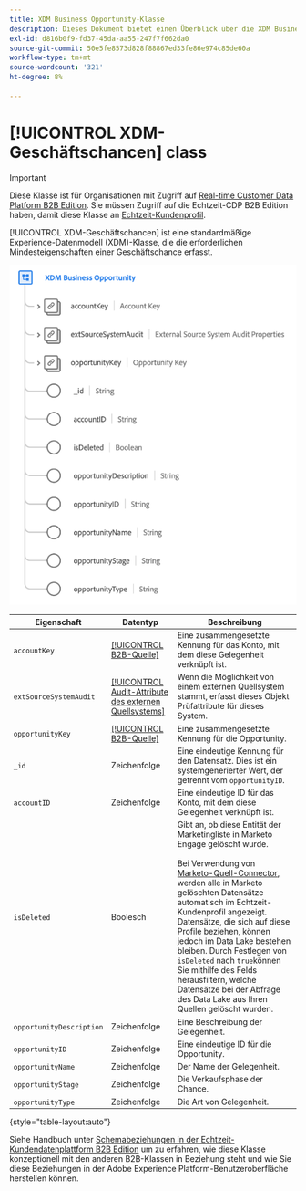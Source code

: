```yaml
---
title: XDM Business Opportunity-Klasse
description: Dieses Dokument bietet einen Überblick über die XDM Business Opportunity-Klasse im Experience-Datenmodell (XDM).
exl-id: d816b0f9-fd37-45da-aa55-247f7f662da0
source-git-commit: 50e5fe8573d828f88867ed33fe86e974c85de60a
workflow-type: tm+mt
source-wordcount: '321'
ht-degree: 8%

---
```


# [!UICONTROL XDM-Geschäftschancen] class

>[!IMPORTANT]
>
>Diese Klasse ist für Organisationen mit Zugriff auf [Real-time Customer Data Platform B2B Edition](../../../rtcdp/b2b-overview.md). Sie müssen Zugriff auf die Echtzeit-CDP B2B Edition haben, damit diese Klasse an [Echtzeit-Kundenprofil](../../../profile/home.md).

[!UICONTROL XDM-Geschäftschancen] ist eine standardmäßige Experience-Datenmodell (XDM)-Klasse, die die erforderlichen Mindesteigenschaften einer Geschäftschance erfasst.

![Die Struktur der XDM Business Opportunity-Klasse, wie sie in der Benutzeroberfläche angezeigt wird](../../images/classes/b2b/business-opportunity.png)

| Eigenschaft | Datentyp | Beschreibung |
| --- | --- | --- |
| `accountKey` | [[!UICONTROL B2B-Quelle]](../../data-types/b2b-source.md) | Eine zusammengesetzte Kennung für das Konto, mit dem diese Gelegenheit verknüpft ist. |
| `extSourceSystemAudit` | [[!UICONTROL Audit-Attribute des externen Quellsystems]](../../data-types/external-source-system-audit-attributes.md) | Wenn die Möglichkeit von einem externen Quellsystem stammt, erfasst dieses Objekt Prüfattribute für dieses System. |
| `opportunityKey` | [[!UICONTROL B2B-Quelle]](../../data-types/b2b-source.md) | Eine zusammengesetzte Kennung für die Opportunity. |
| `_id` | Zeichenfolge | Eine eindeutige Kennung für den Datensatz. Dies ist ein systemgenerierter Wert, der getrennt vom `opportunityID`. |
| `accountID` | Zeichenfolge | Eine eindeutige ID für das Konto, mit dem diese Gelegenheit verknüpft ist. |
| `isDeleted` | Boolesch | Gibt an, ob diese Entität der Marketingliste in Marketo Engage gelöscht wurde.<br><br>Bei Verwendung von [Marketo-Quell-Connector](../../../sources/connectors/adobe-applications/marketo/marketo.md), werden alle in Marketo gelöschten Datensätze automatisch im Echtzeit-Kundenprofil angezeigt. Datensätze, die sich auf diese Profile beziehen, können jedoch im Data Lake bestehen bleiben. Durch Festlegen von `isDeleted` nach `true`können Sie mithilfe des Felds herausfiltern, welche Datensätze bei der Abfrage des Data Lake aus Ihren Quellen gelöscht wurden. |
| `opportunityDescription` | Zeichenfolge | Eine Beschreibung der Gelegenheit. |
| `opportunityID` | Zeichenfolge | Eine eindeutige ID für die Opportunity. |
| `opportunityName` | Zeichenfolge | Der Name der Gelegenheit. |
| `opportunityStage` | Zeichenfolge | Die Verkaufsphase der Chance. |
| `opportunityType` | Zeichenfolge | Die Art von Gelegenheit. |

{style=&quot;table-layout:auto&quot;}

Siehe Handbuch unter [Schemabeziehungen in der Echtzeit-Kundendatenplattform B2B Edition](../../tutorials/relationship-b2b.md) um zu erfahren, wie diese Klasse konzeptionell mit den anderen B2B-Klassen in Beziehung steht und wie Sie diese Beziehungen in der Adobe Experience Platform-Benutzeroberfläche herstellen können.
